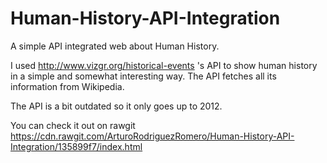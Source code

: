 # Human-History-API-Integration
A simple API integrated web about Human History.

I used http://www.vizgr.org/historical-events 's API to show human history in a simple and somewhat interesting way.
The API fetches all its information from Wikipedia.

The API is a bit outdated so it only goes up to 2012.

You can check it out on rawgit https://cdn.rawgit.com/ArturoRodriguezRomero/Human-History-API-Integration/135899f7/index.html
